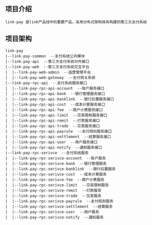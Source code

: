 ## 项目介绍
    link-pay 是link产品线中的重要产品，采用分布式架构体系构建的第三方支付系统
## 项目架构
    link-pay
    |--link-pay-common  --支付系统公共模块
    |--link-pay-api  --第三方支付系统对外接口
    |--link-pay-web  --第三方支付系统交互平台
    |  |--link-pay-web-admin  --运营管理平台
    |  |--link-pay-web-gateway  --支付网关系统
    |--link-pay-rpc-api  --支付系统服务接口
    |  |--link-pay-rpc-api-account  --账户服务接口
    |  |--link-pay-rpc-api-bank  --银行管理服务接口
    |  |--link-pay-rpc-api-banklink  --银行后置服务接口
    |  |--link-pay-rpc-api-cost  --成本计算服务接口
    |  |--link-pay-rpc-api-fee  --商户计费服务接口
    |  |--link-pay-rpc-api-limit  --交易限制服务接口
    |  |--link-pay-rpc-api-remit  --打款服务接口
    |  |--link-pay-rpc-api-trade  --交易服务接口
    |  |--link-pay-rpc-api-payrule  --支付规则服务接口
    |  |--link-pay-rpc-api-settlement  --结算服务接口
    |  |--link-pay-rpc-api-user  --用户服务接口
    |  |--link-pay-rpc-api-notify  --通知服务接口
    |--link-pay-rpc-serivce  --支付系统服务
    |  |--link-pay-rpc-serivce-account  --账户服务
    |  |--link-pay-rpc-serivce-bank  --银行管理服务
    |  |--link-pay-rpc-serivce-banklink  --银行后置服务
    |  |--link-pay-rpc-serivce-cost  --成本计算服务
    |  |--link-pay-rpc-serivce-fee  --商户计费服务
    |  |--link-pay-rpc-serivce-limit  --交易限制服务
    |  |--link-pay-rpc-serivce-remit  --打款服务
    |  |--link-pay-rpc-serivce-trade  --交易服务
    |  |--link-pay-rpc-serivce-payrule  --支付规则服务
    |  |--link-pay-rpc-serivce-settlement  --结算服务
    |  |--link-pay-rpc-serivce-user  --用户服务
    |  |--link-pay-rpc-serivce-notify  --通知服务